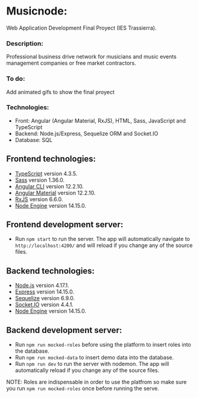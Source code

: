 # Musicnode: 
Web Application Development Final Proyect (IES Trassierra).

### Description:
Professional business drive network for musicians and music events management companies or free market contractors.  

### To do:
Add animated gifs to show the final proyect

### Technologies:
- Front: Angular (Angular Material, RxJS), HTML, Sass, JavaScript and TypeScript
- Backend: Node.js/Express, Sequelize ORM and Socket.IO
- Database: SQL

## Frontend technologies:
- [TypeScript](https://www.typescriptlang.org/) version 4.3.5.
- [Sass](https://sass-lang.com/) version 1.36.0.
- [Angular CLI](https://angular.io/cli) version 12.2.10.
- [Angular Material](https://material.angular.io/) version 12.2.10.
- [RxJS](https://rxjs.dev/) version 6.6.0.
- [Node Engine](https://nodejs.org/en/) version 14.15.0.

## Frontend development server:
- Run `npm start` to run the server. The app will automatically navigate to `http://localhost:4200/` and will reload if you change any of the source files.

## Backend technologies:
- [Node.js](https://nodejs.org/en/) version 4.17.1.
- [Express](https://expressjs.com/) version 14.15.0.
- [Sequelize](https://sequelize.org/master/manual/getting-started.html) version 6.9.0.
- [Socket.IO](https://socket.io/) version 4.4.1.
- [Node Engine](https://nodejs.org/en/) version 14.15.0.

## Backend development server:
- Run `npm run mocked-roles` before using the platform to insert roles into the database.
- Run `npm run mocked-data` to insert demo data into the database.
- Run `npm run dev` to run the server with nodemon. The app will automatically reload if you change any of the source files. <br/>

NOTE: Roles are indispensable in order to use the platfrom so make sure you run `npm run mocked-roles` once before running the serve.

